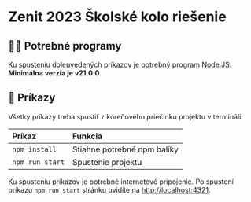 # Zenit 2023 Školské kolo riešenie

## 🧑‍🚀 Potrebné programy
Ku spusteniu doleuvedených príkazov je potrebný program [Node.JS](https://nodejs.org/en). **Minimálna verzia je v21.0.0**.

## 🧞 Príkazy

Všetky príkazy treba spustiť z koreňového priečinku projektu v termináli:

| Príkaz                    | Funkcia                                          |
| :------------------------ | :----------------------------------------------- |
| `npm install`             | Stiahne potrebné npm balíky                      |
| `npm run start`           | Spustenie projektu                               |

Ku spusteniu príkazov je potrebné internetové pripojenie.
Po spustení príkazu `npm run start` stránku uvidíte na [http://localhost:4321](http://localhost:4321).

